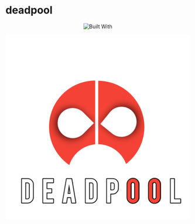 # deadpool
<p align="center">
  <a><img title="Built With " src="https://forthebadge.com/images/badges/built-with-love.svg" ></a>
 </p>
<p align="center">
  <img src="logo.png"> 
</p>

